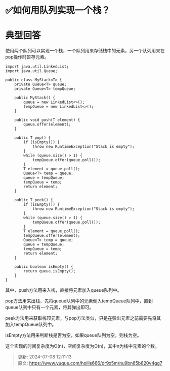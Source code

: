 # ✅如何用队列实现一个栈？

# 典型回答


使用两个队列可以实现一个栈，一个队列用来存储栈中的元素，另一个队列用来在pop操作时暂存元素。



```plain
import java.util.LinkedList;
import java.util.Queue;

public class MyStack<T> {
    private Queue<T> queue;
    private Queue<T> tempQueue;

    public MyStack() {
        queue = new LinkedList<>();
        tempQueue = new LinkedList<>();
    }

    public void push(T element) {
        queue.offer(element);
    }

    public T pop() {
        if (isEmpty()) {
            throw new RuntimeException("Stack is empty");
        }
        while (queue.size() > 1) {
            tempQueue.offer(queue.poll());
        }
        T element = queue.poll();
        Queue<T> temp = queue;
        queue = tempQueue;
        tempQueue = temp;
        return element;
    }

    public T peek() {
        if (isEmpty()) {
            throw new RuntimeException("Stack is empty");
        }
        while (queue.size() > 1) {
            tempQueue.offer(queue.poll());
        }
        T element = queue.poll();
        tempQueue.offer(element);
        Queue<T> temp = queue;
        queue = tempQueue;
        tempQueue = temp;
        return element;
    }

    public boolean isEmpty() {
        return queue.isEmpty();
    }
}

```



其中，push方法用来入栈，直接将元素加入queue队列中。



pop方法用来出栈，先将queue队列中的元素倒入tempQueue队列中，直到queue队列中只有一个元素，将其弹出即可。



peek方法用来获取栈顶元素，与pop方法类似，只是在弹出元素之前需要先将其加入tempQueue队列中。



isEmpty方法用来判断栈是否为空，如果queue队列为空，则栈为空。



这个实现的时间复杂度为O(n)，空间复杂度为O(n)，其中n为栈中元素的个数。



> 更新: 2024-07-08 12:11:13  
> 原文: <https://www.yuque.com/hollis666/dr9x5m/nu9bn65b620v4gg7>